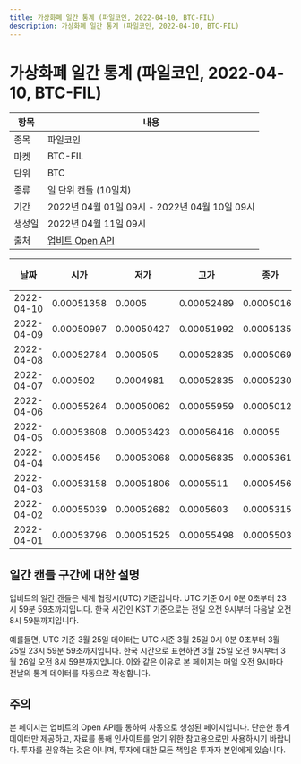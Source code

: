 ```yaml
---
title: 가상화폐 일간 통계 (파일코인, 2022-04-10, BTC-FIL)
description: 가상화폐 일간 통계 (파일코인, 2022-04-10, BTC-FIL)
---
```



가상화폐 일간 통계 (파일코인, 2022-04-10, BTC-FIL)
===

|항목|내용|
|--|--|
|종목|파일코인|
|마켓|BTC-FIL|
|단위|BTC|
|종류|일 단위 캔들 (10일치)|
|기간|2022년 04월 01일 09시 - 2022년 04월 10일 09시|
|생성일|2022년 04월 11일 09시|
|출처|[업비트 Open API](https://docs.upbit.com)|


|날짜|시가|저가|고가|종가|비고|
|--|--|--|--|--|--|
|2022-04-10|0.00051358|0.0005|0.00052489|0.00050169|    |
|2022-04-09|0.00050997|0.00050427|0.00051992|0.00051358|    |
|2022-04-08|0.00052784|0.000505|0.00052835|0.00050696|    |
|2022-04-07|0.000502|0.0004981|0.00052835|0.00052307|    |
|2022-04-06|0.00055264|0.00050062|0.00055959|0.00050124|    |
|2022-04-05|0.00053608|0.00053423|0.00056416|0.00055|    |
|2022-04-04|0.0005456|0.00053068|0.00056835|0.0005361|    |
|2022-04-03|0.00053158|0.00051806|0.0005511|0.0005456|    |
|2022-04-02|0.00055039|0.00052682|0.0005603|0.00053157|    |
|2022-04-01|0.00053796|0.00051525|0.00055498|0.00055039|    |


일간 캔들 구간에 대한 설명
---


업비트의 일간 캔들은 세계 협정시(UTC) 기준입니다. 
UTC 기준 0시 0분 0초부터 23시 59분 59초까지입니다. 
한국 시간인 KST 기준으로는 전일 오전 9시부터 다음날 오전 8시 59분까지입니다. 


예를들면, UTC 기준 3월 25일 데이터는 UTC 시준 3월 25일 0시 0분 0초부터 3월 25일 23시 59분 59초까지입니다. 
한국 시간으로 표현하면 3월 25일 오전 9시부터 3월 26일 오전 8시 59분까지입니다. 
이와 같은 이유로 본 페이지는 매일 오전 9시마다 전날의 통계 데이터를 자동으로 작성합니다. 


주의
---


본 페이지는 업비트의 Open API를 통하여 자동으로 생성된 페이지입니다. 
단순한 통계 데이터만 제공하고, 자료를 통해 인사이트를 얻기 위한 참고용으로만 사용하시기 바랍니다. 
투자를 권유하는 것은 아니며, 투자에 대한 모든 책임은 투자자 본인에게 있습니다. 
